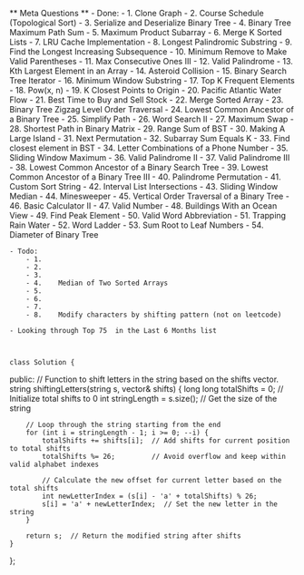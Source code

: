 ﻿
** Meta Questions **
    - Done:
        - 1.    Clone Graph
        - 2.    Course Schedule (Topological Sort)
        - 3.    Serialize and Deserialize Binary Tree
        - 4.    Binary Tree Maximum Path Sum
        - 5.    Maximum Product Subarray
        - 6.    Merge K Sorted Lists
        - 7.    LRU Cache Implementation
        - 8.    Longest Palindromic Substring
        - 9.    Find the Longest Increasing Subsequence
        - 10.   Minimum Remove to Make Valid Parentheses
        - 11.   Max Consecutive Ones III
        - 12.   Valid Palindrome
        - 13.   Kth Largest Element in an Array
        - 14.   Asteroid Collision
        - 15.   Binary Search Tree Iterator
        - 16.   Minimum Window Substring
        - 17.   Top K Frequent Elements
        - 18.   Pow(x, n)
        - 19.   K Closest Points to Origin
        - 20.   Pacific Atlantic Water Flow
        - 21.   Best Time to Buy and Sell Stock
        - 22.   Merge Sorted Array
        - 23.   Binary Tree Zigzag Level Order Traversal
        - 24.   Lowest Common Ancestor of a Binary Tree
        - 25.   Simplify Path
        - 26.   Word Search II
        - 27.   Maximum Swap
        - 28.   Shortest Path in Binary Matrix
        - 29.   Range Sum of BST
        - 30.   Making A Large Island
        - 31.   Next Permutation
        - 32.   Subarray Sum Equals K
        - 33.   Find closest element in BST
        - 34.   Letter Combinations of a Phone Number
        - 35.   Sliding Window Maximum
        - 36.   Valid Palindrome II
        - 37.   Valid Palindrome III
        - 38.   Lowest Common Ancestor of a Binary Search Tree
        - 39.   Lowest Common Ancestor of a Binary Tree III
        - 40.   Palindrome Permutation
        - 41.   Custom Sort String
        - 42.   Interval List Intersections
        - 43.   Sliding Window Median
        - 44.   Minesweeper
        - 45.   Vertical Order Traversal of a Binary Tree
        - 46.   Basic Calculator II
        - 47.   Valid Number
        - 48.   Buildings With an Ocean View
        - 49.   Find Peak Element
        - 50.   Valid Word Abbreviation
        - 51.   Trapping Rain Water
        - 52.   Word Ladder
        - 53.   Sum Root to Leaf Numbers
        - 54.   Diameter of Binary Tree

    - Todo:
        - 1.    
        - 2.    
        - 3.    
        - 4.    Median of Two Sorted Arrays
        - 5.    
        - 6.   
        - 7.    
        - 8.    Modify characters by shifting pattern (not on leetcode)

    - Looking through Top 75  in the Last 6 Months list



    class Solution {
public:
    // Function to shift letters in the string based on the shifts vector.
    string shiftingLetters(string s, vector<int>& shifts) {
        long long totalShifts = 0;  // Initialize total shifts to 0
        int stringLength = s.size(); // Get the size of the string
      
        // Loop through the string starting from the end
        for (int i = stringLength - 1; i >= 0; --i) {
            totalShifts += shifts[i];  // Add shifts for current position to total shifts
            totalShifts %= 26;         // Avoid overflow and keep within valid alphabet indexes
          
            // Calculate the new offset for current letter based on the total shifts
            int newLetterIndex = (s[i] - 'a' + totalShifts) % 26;
            s[i] = 'a' + newLetterIndex;  // Set the new letter in the string
        }
      
        return s;  // Return the modified string after shifts
    }
};
